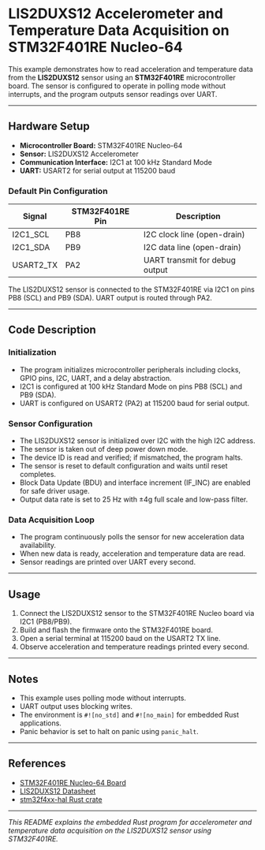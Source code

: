 # LIS2DUXS12 Accelerometer and Temperature Data Acquisition on STM32F401RE Nucleo-64

This example demonstrates how to read acceleration and temperature data from the **LIS2DUXS12** sensor using an **STM32F401RE** microcontroller board. The sensor is configured to operate in polling mode without interrupts, and the program outputs sensor readings over UART.

---

## Hardware Setup

- **Microcontroller Board:** STM32F401RE Nucleo-64
- **Sensor:** LIS2DUXS12 Accelerometer
- **Communication Interface:** I2C1 at 100 kHz Standard Mode
- **UART:** USART2 for serial output at 115200 baud

### Default Pin Configuration

| Signal       | STM32F401RE Pin | Description                    |
|--------------|-----------------|-------------------------------|
| I2C1_SCL     | PB8             | I2C clock line (open-drain)   |
| I2C1_SDA     | PB9             | I2C data line (open-drain)    |
| USART2_TX    | PA2             | UART transmit for debug output|

The LIS2DUXS12 sensor is connected to the STM32F401RE via I2C1 on pins PB8 (SCL) and PB9 (SDA). UART output is routed through PA2.

---

## Code Description

### Initialization

- The program initializes microcontroller peripherals including clocks, GPIO pins, I2C, UART, and a delay abstraction.
- I2C1 is configured at 100 kHz Standard Mode on pins PB8 (SCL) and PB9 (SDA).
- UART is configured on USART2 (PA2) at 115200 baud for serial output.

### Sensor Configuration

- The LIS2DUXS12 sensor is initialized over I2C with the high I2C address.
- The sensor is taken out of deep power down mode.
- The device ID is read and verified; if mismatched, the program halts.
- The sensor is reset to default configuration and waits until reset completes.
- Block Data Update (BDU) and interface increment (IF_INC) are enabled for safe driver usage.
- Output data rate is set to 25 Hz with ±4g full scale and low-pass filter.

### Data Acquisition Loop

- The program continuously polls the sensor for new acceleration data availability.
- When new data is ready, acceleration and temperature data are read.
- Sensor readings are printed over UART every second.

---

## Usage

1. Connect the LIS2DUXS12 sensor to the STM32F401RE Nucleo board via I2C1 (PB8/PB9).
2. Build and flash the firmware onto the STM32F401RE board.
3. Open a serial terminal at 115200 baud on the USART2 TX line.
4. Observe acceleration and temperature readings printed every second.

---

## Notes

- This example uses polling mode without interrupts.
- UART output uses blocking writes.
- The environment is `#![no_std]` and `#![no_main]` for embedded Rust applications.
- Panic behavior is set to halt on panic using `panic_halt`.

---

## References

- [STM32F401RE Nucleo-64 Board](https://www.st.com/en/evaluation-tools/nucleo-f401re.html)
- [LIS2DUXS12 Datasheet](https://www.st.com/resource/en/datasheet/lis2duxs12.pdf)
- [stm32f4xx-hal Rust crate](https://docs.rs/stm32f4xx-hal)

---

*This README explains the embedded Rust program for accelerometer and temperature data acquisition on the LIS2DUXS12 sensor using STM32F401RE.*
